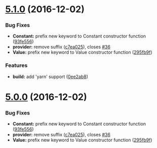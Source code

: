 <a name="5.1.0"></a>
# [5.1.0](https://github.com/CaryLandholt/ng-classify/compare/v4.1.1...v5.1.0) (2016-12-02)


### Bug Fixes

* **Constant:** prefix new keyword to Constant constructor function ([93fe556](https://github.com/CaryLandholt/ng-classify/commit/93fe556))
* **provider:** remove suffix ([c7ea025](https://github.com/CaryLandholt/ng-classify/commit/c7ea025)), closes [#36](https://github.com/CaryLandholt/ng-classify/issues/36)
* **Value:** prefix new keyword to Value constructor function ([295fb9f](https://github.com/CaryLandholt/ng-classify/commit/295fb9f))


### Features

* **build:** add 'yarn' support ([0ee2ab8](https://github.com/CaryLandholt/ng-classify/commit/0ee2ab8))



<a name="5.0.0"></a>
# [5.0.0](https://github.com/CaryLandholt/ng-classify/compare/v4.1.1...v5.0.0) (2016-12-02)


### Bug Fixes

* **Constant:** prefix new keyword to Constant constructor function ([93fe556](https://github.com/CaryLandholt/ng-classify/commit/93fe556))
* **provider:** remove suffix ([c7ea025](https://github.com/CaryLandholt/ng-classify/commit/c7ea025)), closes [#36](https://github.com/CaryLandholt/ng-classify/issues/36)
* **Value:** prefix new keyword to Value constructor function ([295fb9f](https://github.com/CaryLandholt/ng-classify/commit/295fb9f))



